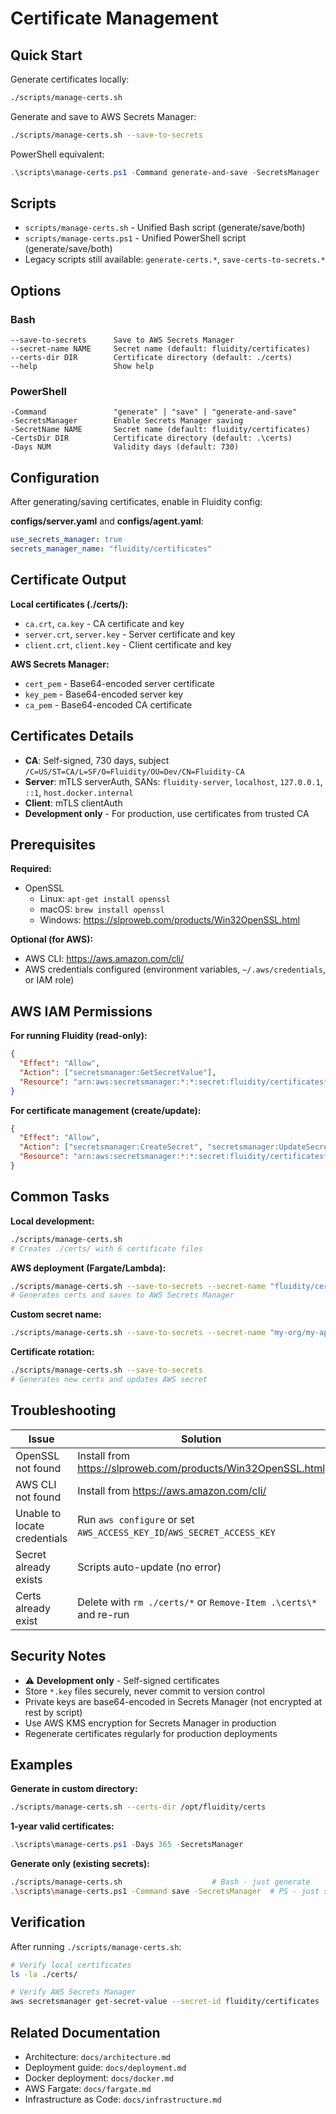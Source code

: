 # Certificate Management

## Quick Start

Generate certificates locally:
```bash
./scripts/manage-certs.sh
```

Generate and save to AWS Secrets Manager:
```bash
./scripts/manage-certs.sh --save-to-secrets
```

PowerShell equivalent:
```powershell
.\scripts\manage-certs.ps1 -Command generate-and-save -SecretsManager
```

## Scripts

- `scripts/manage-certs.sh` - Unified Bash script (generate/save/both)
- `scripts/manage-certs.ps1` - Unified PowerShell script (generate/save/both)
- Legacy scripts still available: `generate-certs.*`, `save-certs-to-secrets.*`

## Options

### Bash
```
--save-to-secrets      Save to AWS Secrets Manager
--secret-name NAME     Secret name (default: fluidity/certificates)
--certs-dir DIR        Certificate directory (default: ./certs)
--help                 Show help
```

### PowerShell
```
-Command               "generate" | "save" | "generate-and-save"
-SecretsManager        Enable Secrets Manager saving
-SecretName NAME       Secret name (default: fluidity/certificates)
-CertsDir DIR          Certificate directory (default: .\certs)
-Days NUM              Validity days (default: 730)
```

## Configuration

After generating/saving certificates, enable in Fluidity config:

**configs/server.yaml** and **configs/agent.yaml**:
```yaml
use_secrets_manager: true
secrets_manager_name: "fluidity/certificates"
```

## Certificate Output

**Local certificates (./certs/):**
- `ca.crt`, `ca.key` - CA certificate and key
- `server.crt`, `server.key` - Server certificate and key
- `client.crt`, `client.key` - Client certificate and key

**AWS Secrets Manager:**
- `cert_pem` - Base64-encoded server certificate
- `key_pem` - Base64-encoded server key
- `ca_pem` - Base64-encoded CA certificate

## Certificates Details

- **CA**: Self-signed, 730 days, subject `/C=US/ST=CA/L=SF/O=Fluidity/OU=Dev/CN=Fluidity-CA`
- **Server**: mTLS serverAuth, SANs: `fluidity-server`, `localhost`, `127.0.0.1`, `::1`, `host.docker.internal`
- **Client**: mTLS clientAuth
- **Development only** - For production, use certificates from trusted CA

## Prerequisites

**Required:**
- OpenSSL
  - Linux: `apt-get install openssl`
  - macOS: `brew install openssl`
  - Windows: https://slproweb.com/products/Win32OpenSSL.html

**Optional (for AWS):**
- AWS CLI: https://aws.amazon.com/cli/
- AWS credentials configured (environment variables, `~/.aws/credentials`, or IAM role)

## AWS IAM Permissions

**For running Fluidity (read-only):**
```json
{
  "Effect": "Allow",
  "Action": ["secretsmanager:GetSecretValue"],
  "Resource": "arn:aws:secretsmanager:*:*:secret:fluidity/certificates*"
}
```

**For certificate management (create/update):**
```json
{
  "Effect": "Allow",
  "Action": ["secretsmanager:CreateSecret", "secretsmanager:UpdateSecret", "secretsmanager:DescribeSecret"],
  "Resource": "arn:aws:secretsmanager:*:*:secret:fluidity/certificates*"
}
```

## Common Tasks

**Local development:**
```bash
./scripts/manage-certs.sh
# Creates ./certs/ with 6 certificate files
```

**AWS deployment (Fargate/Lambda):**
```bash
./scripts/manage-certs.sh --save-to-secrets --secret-name "fluidity/certificates"
# Generates certs and saves to AWS Secrets Manager
```

**Custom secret name:**
```bash
./scripts/manage-certs.sh --save-to-secrets --secret-name "my-org/my-app/certs"
```

**Certificate rotation:**
```bash
./scripts/manage-certs.sh --save-to-secrets
# Generates new certs and updates AWS secret
```

## Troubleshooting

| Issue | Solution |
|-------|----------|
| OpenSSL not found | Install from https://slproweb.com/products/Win32OpenSSL.html |
| AWS CLI not found | Install from https://aws.amazon.com/cli/ |
| Unable to locate credentials | Run `aws configure` or set `AWS_ACCESS_KEY_ID`/`AWS_SECRET_ACCESS_KEY` |
| Secret already exists | Scripts auto-update (no error) |
| Certs already exist | Delete with `rm ./certs/*` or `Remove-Item .\certs\*` and re-run |

## Security Notes

- ⚠️ **Development only** - Self-signed certificates
- Store `*.key` files securely, never commit to version control
- Private keys are base64-encoded in Secrets Manager (not encrypted at rest by script)
- Use AWS KMS encryption for Secrets Manager in production
- Regenerate certificates regularly for production deployments

## Examples

**Generate in custom directory:**
```bash
./scripts/manage-certs.sh --certs-dir /opt/fluidity/certs
```

**1-year valid certificates:**
```powershell
.\scripts\manage-certs.ps1 -Days 365 -SecretsManager
```

**Generate only (existing secrets):**
```bash
./scripts/manage-certs.sh                    # Bash - just generate
.\scripts\manage-certs.ps1 -Command save -SecretsManager  # PS - just save
```

## Verification

After running `./scripts/manage-certs.sh`:

```bash
# Verify local certificates
ls -la ./certs/

# Verify AWS Secrets Manager
aws secretsmanager get-secret-value --secret-id fluidity/certificates
```

## Related Documentation

- Architecture: `docs/architecture.md`
- Deployment guide: `docs/deployment.md`
- Docker deployment: `docs/docker.md`
- AWS Fargate: `docs/fargate.md`
- Infrastructure as Code: `docs/infrastructure.md`
